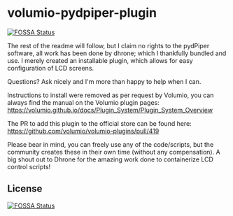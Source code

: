 # volumio-pydpiper-plugin
[![FOSSA Status](https://app.fossa.com/api/projects/git%2Bgithub.com%2FSaiyato%2Fvolumio-pydpiper-plugin.svg?type=shield)](https://app.fossa.com/projects/git%2Bgithub.com%2FSaiyato%2Fvolumio-pydpiper-plugin?ref=badge_shield)


The rest of the readme will follow, but I claim no rights to the pydPiper software, all work has been done by dhrone; which I thankfully bundled and use. I merely created an installable plugin, which allows for easy configuration of LCD screens.

Questions?
Ask nicely and I'm more than happy to help when I can.

Instructions to install were removed as per request by Volumio, you can always find the manual on the Volumio plugin pages: https://volumio.github.io/docs/Plugin_System/Plugin_System_Overview

The PR to add this plugin to the official store can be found here: https://github.com/volumio/volumio-plugins/pull/419

Please bear in mind, you can freely use any of the code/scripts, but the community creates these in their own time (without any compensation). A big shout out to Dhrone for the amazing work done to containerize LCD control scripts!


## License
[![FOSSA Status](https://app.fossa.com/api/projects/git%2Bgithub.com%2FSaiyato%2Fvolumio-pydpiper-plugin.svg?type=large)](https://app.fossa.com/projects/git%2Bgithub.com%2FSaiyato%2Fvolumio-pydpiper-plugin?ref=badge_large)